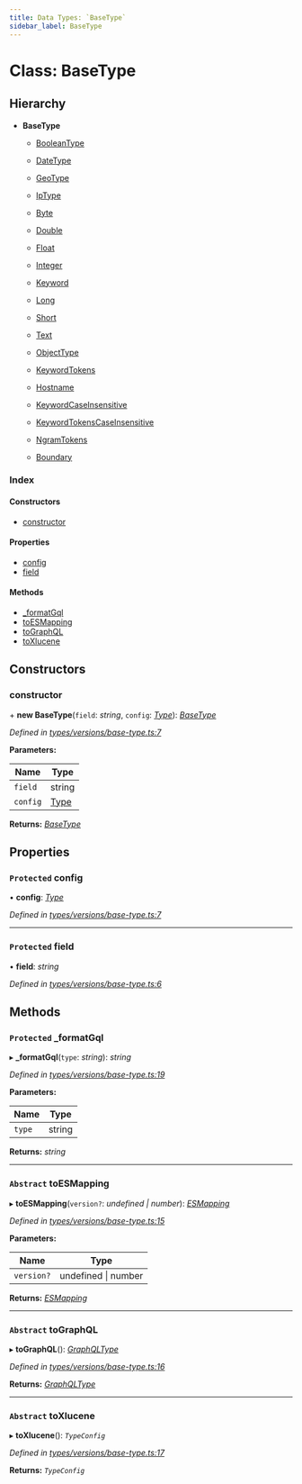 ```yaml
---
title: Data Types: `BaseType`
sidebar_label: BaseType
---
```


# Class: BaseType

## Hierarchy

* **BaseType**

  * [BooleanType](booleantype.md)

  * [DateType](datetype.md)

  * [GeoType](geotype.md)

  * [IpType](iptype.md)

  * [Byte](byte.md)

  * [Double](double.md)

  * [Float](float.md)

  * [Integer](integer.md)

  * [Keyword](keyword.md)

  * [Long](long.md)

  * [Short](short.md)

  * [Text](text.md)

  * [ObjectType](objecttype.md)

  * [KeywordTokens](keywordtokens.md)

  * [Hostname](hostname.md)

  * [KeywordCaseInsensitive](keywordcaseinsensitive.md)

  * [KeywordTokensCaseInsensitive](keywordtokenscaseinsensitive.md)

  * [NgramTokens](ngramtokens.md)

  * [Boundary](boundary.md)

### Index

#### Constructors

* [constructor](basetype.md#constructor)

#### Properties

* [config](basetype.md#protected-config)
* [field](basetype.md#protected-field)

#### Methods

* [_formatGql](basetype.md#protected-_formatgql)
* [toESMapping](basetype.md#abstract-toesmapping)
* [toGraphQL](basetype.md#abstract-tographql)
* [toXlucene](basetype.md#abstract-toxlucene)

## Constructors

###  constructor

\+ **new BaseType**(`field`: *string*, `config`: *[Type](../overview.md#type)*): *[BaseType](basetype.md)*

*Defined in [types/versions/base-type.ts:7](https://github.com/terascope/teraslice/blob/a3992c27/packages/data-types/src/types/versions/base-type.ts#L7)*

**Parameters:**

Name | Type |
------ | ------ |
`field` | string |
`config` | [Type](../overview.md#type) |

**Returns:** *[BaseType](basetype.md)*

## Properties

### `Protected` config

• **config**: *[Type](../overview.md#type)*

*Defined in [types/versions/base-type.ts:7](https://github.com/terascope/teraslice/blob/a3992c27/packages/data-types/src/types/versions/base-type.ts#L7)*

___

### `Protected` field

• **field**: *string*

*Defined in [types/versions/base-type.ts:6](https://github.com/terascope/teraslice/blob/a3992c27/packages/data-types/src/types/versions/base-type.ts#L6)*

## Methods

### `Protected` _formatGql

▸ **_formatGql**(`type`: *string*): *string*

*Defined in [types/versions/base-type.ts:19](https://github.com/terascope/teraslice/blob/a3992c27/packages/data-types/src/types/versions/base-type.ts#L19)*

**Parameters:**

Name | Type |
------ | ------ |
`type` | string |

**Returns:** *string*

___

### `Abstract` toESMapping

▸ **toESMapping**(`version?`: *undefined | number*): *[ESMapping](../interfaces/esmapping.md)*

*Defined in [types/versions/base-type.ts:15](https://github.com/terascope/teraslice/blob/a3992c27/packages/data-types/src/types/versions/base-type.ts#L15)*

**Parameters:**

Name | Type |
------ | ------ |
`version?` | undefined \| number |

**Returns:** *[ESMapping](../interfaces/esmapping.md)*

___

### `Abstract` toGraphQL

▸ **toGraphQL**(): *[GraphQLType](../interfaces/graphqltype.md)*

*Defined in [types/versions/base-type.ts:16](https://github.com/terascope/teraslice/blob/a3992c27/packages/data-types/src/types/versions/base-type.ts#L16)*

**Returns:** *[GraphQLType](../interfaces/graphqltype.md)*

___

### `Abstract` toXlucene

▸ **toXlucene**(): *`TypeConfig`*

*Defined in [types/versions/base-type.ts:17](https://github.com/terascope/teraslice/blob/a3992c27/packages/data-types/src/types/versions/base-type.ts#L17)*

**Returns:** *`TypeConfig`*
